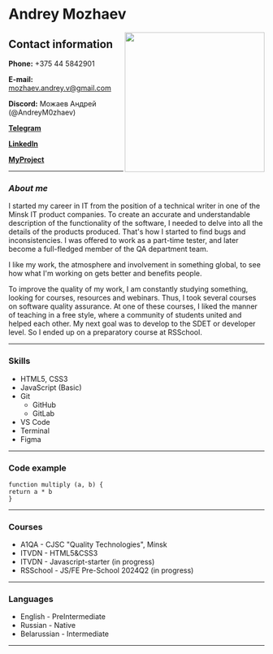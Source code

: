 # Andrey Mozhaev
<img src="../img/photo.png" width="275" align="right"/>

## Contact information

 **Phone:** +375 44 5842901

 **E-mail:** mozhaev.andrey.v@gmail.com

 **Discord:** Можаев Андрей (@AndreyM0zhaev)

 **[Telegram](https://t.me/iAMSQA)**

 **[LinkedIn](https://www.linkedin.com/in/andrey-mozhaev-a90731133)**

 **[MyProject](https://github.com/AndreyM0zhaev/rsschool-cv/blob/gh-pages/cv.md)**

___

### ***About me***
I started my career in IT from the position of a technical writer in one of the Minsk IT product companies. To create an accurate and understandable description of the functionality of the software, I needed to delve into all the details of the products produced. That's how I started to find bugs and inconsistencies. I was offered to work as a part-time tester, and later become a full-fledged member of the QA department team. 

I like my work, the atmosphere and involvement in something global, to see how what I'm working on gets better and benefits people. 

To improve the quality of my work, I am constantly studying something, looking for courses, resources and webinars. Thus, I took several courses on software quality assurance. At one of these courses, I liked the manner of teaching in a free style, where a community of students united and helped each other. My next goal was to develop to the SDET or developer level. So I ended up on a preparatory course at RSSchool.

___

### Skills
* HTML5, CSS3
* JavaScript (Basic)
* Git 
    + GitHub
    + GitLab
* VS Code
* Terminal
* Figma

___

### Code example

```
function multiply (a, b) {
return a * b
}
```

___

### Courses

* A1QA - CJSC "Quality Technologies", Minsk
* ITVDN - HTML5&CSS3
* ITVDN - Javascript-starter (in progress)
* RSSchool - JS/FE Pre-School 2024Q2 (in progress)

___

### Languages

* English - PreIntermediate
* Russian - Native
* Belarussian - Intermediate

___